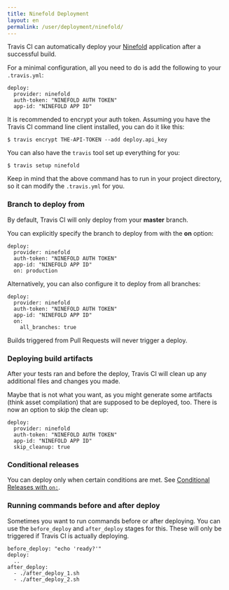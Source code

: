 ```yaml
---
title: Ninefold Deployment
layout: en
permalink: /user/deployment/ninefold/
---
```


Travis CI can automatically deploy your [Ninefold](https://ninefold.com/) application after a successful build.

For a minimal configuration, all you need to do is add the following to your `.travis.yml`:

    deploy:
      provider: ninefold
      auth-token: "NINEFOLD AUTH TOKEN"
      app-id: "NINEFOLD APP ID"


It is recommended to encrypt your auth token. Assuming you have the  Travis CI command line client installed, you can do it like this:

    $ travis encrypt THE-API-TOKEN --add deploy.api_key

You can also have the `travis` tool set up everything for you:

    $ travis setup ninefold

Keep in mind that the above command has to run in your project directory, so it can modify the `.travis.yml` for you.

### Branch to deploy from

By default, Travis CI will only deploy from your **master** branch.

You can explicitly specify the branch to deploy from with the **on** option:

    deploy:
      provider: ninefold
      auth-token: "NINEFOLD AUTH TOKEN"
      app-id: "NINEFOLD APP ID"
      on: production

Alternatively, you can also configure it to deploy from all branches:

    deploy:
      provider: ninefold
      auth-token: "NINEFOLD AUTH TOKEN"
      app-id: "NINEFOLD APP ID"
      on:
        all_branches: true

Builds triggered from Pull Requests will never trigger a deploy.

### Deploying build artifacts

After your tests ran and before the deploy, Travis CI will clean up any additional files and changes you made.

Maybe that is not what you want, as you might generate some artifacts (think asset compilation) that are supposed to be deployed, too. There is now an option to skip the clean up:

    deploy:
      provider: ninefold
      auth-token: "NINEFOLD AUTH TOKEN"
      app-id: "NINEFOLD APP ID"
      skip_cleanup: true

### Conditional releases

You can deploy only when certain conditions are met.
See [Conditional Releases with `on:`](/user/deployment#conditional-releases-with-on).

### Running commands before and after deploy

Sometimes you want to run commands before or after deploying. You can use the `before_deploy` and `after_deploy` stages for this. These will only be triggered if Travis CI is actually deploying.

    before_deploy: "echo 'ready?'"
    deploy:
      ..
    after_deploy:
      - ./after_deploy_1.sh
      - ./after_deploy_2.sh